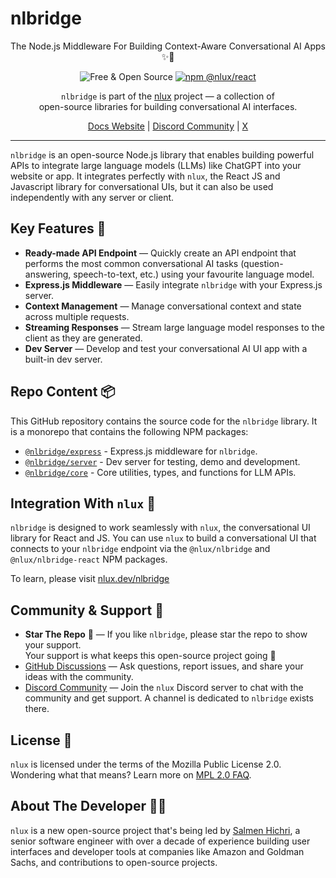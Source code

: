 # nlbridge

<p align=center>
  The Node.js Middleware For Building Context-Aware Conversational AI Apps ✨💬
</p>
<p align=center>
  <img alt="Free & Open Source" src="https://img.shields.io/badge/Free%20%26%20Open%20Source-1ccb61" />
  <a href="https://www.npmjs.com/package/@nlbridge/express"><img alt="npm @nlux/react" src="https://img.shields.io/badge/NPM-@nlbridge/express-1ccb61" /></a>
</p>
<p align="center">
  <code>nlbridge</code> is part of the <a href="https://nlux.dev">nlux</a> project ― a collection of  
  <br />
  open-source libraries for building conversational AI interfaces.
</p>
<p align="center">
    <a href="https://nlux.dev/nlbridge">Docs Website</a> | <a href="https://discord.gg/SRwDmZghNB">Discord Community</a> | <a href="https://twitter.com/nluxai">X</a>
</p>

------

`nlbridge` is an open-source Node.js library that enables building powerful APIs to integrate large language models
(LLMs) like ChatGPT into your website or app. It integrates perfectly with `nlux`, the React JS and Javascript library
for conversational UIs, but it can also be used independently with any server or client.

## Key Features 🌟

- **Ready-made API Endpoint** ― Quickly create an API endpoint that performs the most common conversational AI tasks
  (question-answering, speech-to-text, etc.) using your favourite language model.
- **Express.js Middleware** ― Easily integrate `nlbridge` with your Express.js server.
- **Context Management** ― Manage conversational context and state across multiple requests.
- **Streaming Responses** ― Stream large language model responses to the client as they are generated.
- **Dev Server** ― Develop and test your conversational AI UI app with a built-in dev server.

## Repo Content 📦

This GitHub repository contains the source code for the `nlbridge` library.
It is a monorepo that contains the following NPM packages:

* [`@nlbridge/express`](https://www.npmjs.com/package/@nlbridge/express) - Express.js middleware for `nlbridge`.
* [`@nlbridge/server`](https://www.npmjs.com/package/@nlbridge/server) - Dev server for testing, demo and development.
* [`@nlbridge/core`](https://www.npmjs.com/package/@nlbridge/core) - Core utilities, types, and functions for LLM APIs.

## Integration With `nlux` 💬

`nlbridge` is designed to work seamlessly with `nlux`, the conversational UI library for React and JS. You can use
`nlux` to build a conversational UI that connects to your `nlbridge` endpoint via the `@nlux/nlbridge`
and `@nlux/nlbridge-react` NPM packages.

To learn, please visit [nlux.dev/nlbridge](https://nlux.dev/nlbridge)

## Community & Support 🙏

* **Star The Repo** 🌟 ― If you like `nlbridge`, please star the repo to show your support.  
  Your support is what keeps this open-source project going 🧡
* [GitHub Discussions](https://github.com/nluxai/nlbridge/discussions) ― Ask questions, report issues, and share
  your ideas with the community.
* [Discord Community](https://discord.gg/SRwDmZghNB) ― Join the `nlux` Discord server to chat with the community and
  get support. A channel is dedicated to `nlbridge` exists there.

## License 📃

`nlux` is licensed under the terms of the Mozilla Public License 2.0.<br />
Wondering what that means? Learn more on [MPL 2.0 FAQ](https://www.mozilla.org/en-US/MPL/2.0/FAQ/).

## About The Developer 👨‍💻

`nlux` is a new open-source project that's being led by [Salmen Hichri](https://github.com/salmenus), a senior software
engineer with over a decade of experience building user interfaces and developer
tools at companies like Amazon and Goldman Sachs, and contributions to open-source projects.
